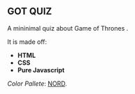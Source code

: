 ## GOT QUIZ
  A mininimal quiz about Game of Thrones .

It is made off:
+ **HTML**
+ **CSS**
+ **Pure Javascript**

*Color Pallete*: [NORD]("https://github.com/arcticicestudio/nord").
